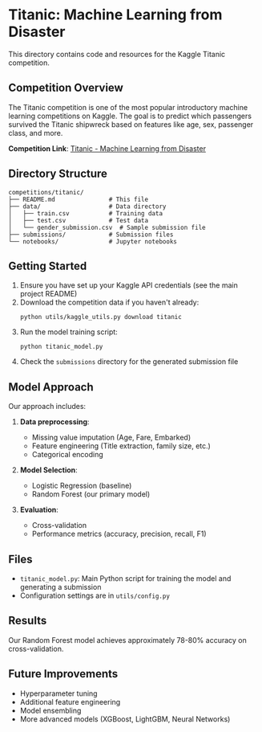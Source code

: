 # Titanic: Machine Learning from Disaster

This directory contains code and resources for the Kaggle Titanic competition.

## Competition Overview

The Titanic competition is one of the most popular introductory machine learning competitions on Kaggle. The goal is to predict which passengers survived the Titanic shipwreck based on features like age, sex, passenger class, and more.

**Competition Link**: [Titanic - Machine Learning from Disaster](https://www.kaggle.com/competitions/titanic)

## Directory Structure

```
competitions/titanic/
├── README.md               # This file
├── data/                   # Data directory
│   ├── train.csv           # Training data
│   ├── test.csv            # Test data
│   └── gender_submission.csv  # Sample submission file
├── submissions/            # Submission files
└── notebooks/              # Jupyter notebooks
```

## Getting Started

1. Ensure you have set up your Kaggle API credentials (see the main project README)
2. Download the competition data if you haven't already:
   ```
   python utils/kaggle_utils.py download titanic
   ```
3. Run the model training script:
   ```
   python titanic_model.py
   ```
4. Check the `submissions` directory for the generated submission file

## Model Approach

Our approach includes:

1. **Data preprocessing**:
   - Missing value imputation (Age, Fare, Embarked)
   - Feature engineering (Title extraction, family size, etc.)
   - Categorical encoding

2. **Model Selection**:
   - Logistic Regression (baseline)
   - Random Forest (our primary model)

3. **Evaluation**:
   - Cross-validation
   - Performance metrics (accuracy, precision, recall, F1)

## Files

- `titanic_model.py`: Main Python script for training the model and generating a submission
- Configuration settings are in `utils/config.py`

## Results

Our Random Forest model achieves approximately 78-80% accuracy on cross-validation.

## Future Improvements

- Hyperparameter tuning
- Additional feature engineering
- Model ensembling
- More advanced models (XGBoost, LightGBM, Neural Networks)
